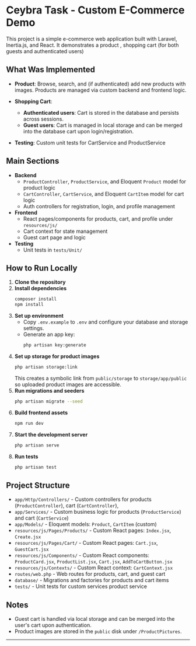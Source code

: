 # Ceybra Task - Custom E-Commerce Demo

This project is a simple e-commerce web application built with Laravel, Inertia.js, and React. It demonstrates a product , shopping cart (for both guests and authenticated users) 

## What Was Implemented

- **Product**: Browse, search, and (if authenticated) add new products with images. Products are managed via custom backend and frontend logic.
- **Shopping Cart**:
  - **Authenticated users**: Cart is stored in the database and persists across sessions.
  - **Guest users**: Cart is managed in local storage and can be merged into the database cart upon login/registration.


- **Testing**: Custom unit tests for CartService and ProductService

## Main Sections

- **Backend**
  - `ProductController`, `ProductService`, and Eloquent `Product` model for product logic
  - `CartController`, `CartService`, and Eloquent `CartItem` model for cart logic
  - Auth controllers for registration, login, and profile management
- **Frontend**
  - React pages/components for products, cart, and profile under `resources/js/`
  - Cart context for state management
  - Guest cart page and logic
- **Testing**
  - Unit tests in `tests/Unit/`


## How to Run Locally

1. **Clone the repository**
2. **Install dependencies**
   ```sh
   composer install
   npm install
   ```
3. **Set up environment**
   - Copy `.env.example` to `.env` and configure your database and storage settings.
   - Generate an app key:
     ```sh
     php artisan key:generate
     ```
4. **Set up storage for product images**
   ```sh
   php artisan storage:link
   ```
   This creates a symbolic link from `public/storage` to `storage/app/public` so uploaded product images are accessible.
5. **Run migrations and seeders**
   ```sh
   php artisan migrate --seed
   ```
5. **Build frontend assets**
   ```sh
   npm run dev
   ```
6. **Start the development server**
   ```sh
   php artisan serve
   ```
7. **Run tests**
   ```sh
   php artisan test
   ```

## Project Structure

- `app/Http/Controllers/` - Custom controllers for products (`ProductController`), cart (`CartController`), 
- `app/Services/` - Custom business logic for products (`ProductService`) and cart (`CartService`)
- `app/Models/` - Eloquent models: `Product`, `CartItem` (custom)
- `resources/js/Pages/Products/` - Custom React pages: `Index.jsx`, `Create.jsx`
- `resources/js/Pages/Cart/` - Custom React pages: `Cart.jsx`, `GuestCart.jsx`
- `resources/js/Components/` - Custom React components: `ProductCard.jsx`, `ProductList.jsx`, `Cart.jsx`, `AddToCartButton.jsx`
- `resources/js/Contexts/` - Custom React context: `CartContext.jsx`
- `routes/web.php` - Web routes for products, cart, and guest cart 
- `database/` - Migrations and factories for products and cart items 
- `tests/` - Unit tests for custom services  product service 

## Notes
- Guest cart is handled via local storage and can be merged into the user's cart upon authentication.
- Product images are stored in the `public` disk under `/ProductPictures`.

---


